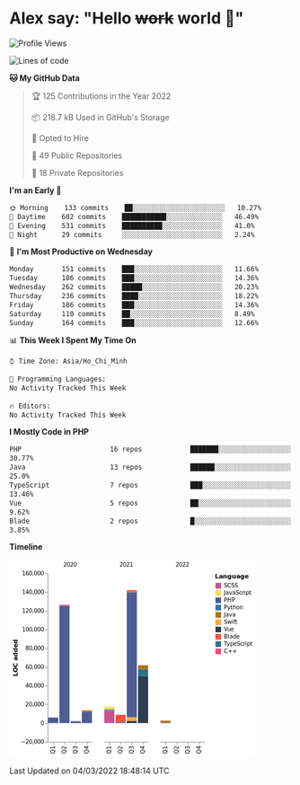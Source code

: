 # Alex say: "Hello ~~work~~ world 🐾"

<!--START_SECTION:waka-->
![Profile Views](http://img.shields.io/badge/Profile%20Views-0-blue)

![Lines of code](https://img.shields.io/badge/From%20Hello%20World%20I%27ve%20Written-382%20Thousand%20lines%20of%20code-blue)

**🐱 My GitHub Data** 

> 🏆 125 Contributions in the Year 2022
 > 
> 📦 218.7 kB Used in GitHub's Storage 
 > 
> 💼 Opted to Hire
 > 
> 📜 49 Public Repositories 
 > 
> 🔑 18 Private Repositories  
 > 
**I'm an Early 🐤** 

```text
🌞 Morning    133 commits    ██░░░░░░░░░░░░░░░░░░░░░░░   10.27% 
🌆 Daytime    602 commits    ███████████░░░░░░░░░░░░░░   46.49% 
🌃 Evening    531 commits    ██████████░░░░░░░░░░░░░░░   41.0% 
🌙 Night      29 commits     ░░░░░░░░░░░░░░░░░░░░░░░░░   2.24%

```
📅 **I'm Most Productive on Wednesday** 

```text
Monday       151 commits    ███░░░░░░░░░░░░░░░░░░░░░░   11.66% 
Tuesday      186 commits    ███░░░░░░░░░░░░░░░░░░░░░░   14.36% 
Wednesday    262 commits    █████░░░░░░░░░░░░░░░░░░░░   20.23% 
Thursday     236 commits    ████░░░░░░░░░░░░░░░░░░░░░   18.22% 
Friday       186 commits    ███░░░░░░░░░░░░░░░░░░░░░░   14.36% 
Saturday     110 commits    ██░░░░░░░░░░░░░░░░░░░░░░░   8.49% 
Sunday       164 commits    ███░░░░░░░░░░░░░░░░░░░░░░   12.66%

```


📊 **This Week I Spent My Time On** 

```text
⌚︎ Time Zone: Asia/Ho_Chi_Minh

💬 Programming Languages: 
No Activity Tracked This Week

🔥 Editors: 
No Activity Tracked This Week

```

**I Mostly Code in PHP** 

```text
PHP                      16 repos            ███████░░░░░░░░░░░░░░░░░░   30.77% 
Java                     13 repos            ██████░░░░░░░░░░░░░░░░░░░   25.0% 
TypeScript               7 repos             ███░░░░░░░░░░░░░░░░░░░░░░   13.46% 
Vue                      5 repos             ██░░░░░░░░░░░░░░░░░░░░░░░   9.62% 
Blade                    2 repos             █░░░░░░░░░░░░░░░░░░░░░░░░   3.85%

```


**Timeline**

![Chart not found](https://raw.githubusercontent.com/alexzvn/alexzvn/main/charts/bar_graph.png) 


 Last Updated on 04/03/2022 18:48:14 UTC
<!--END_SECTION:waka-->
